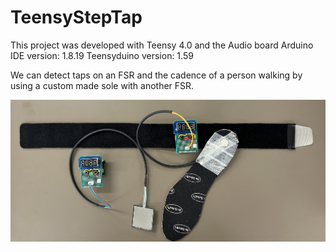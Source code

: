 # TeensyStepTap

This project was developed with Teensy 4.0 and the Audio board 
Arduino IDE version: 1.8.19
Teensyduino version: 1.59

We can detect taps on an FSR and the cadence of a person walking by using a custom made sole with another FSR.

![custom shield](photos/deviceV1.jpg "Custom shield for the Teensy 4.0 and sensors")
